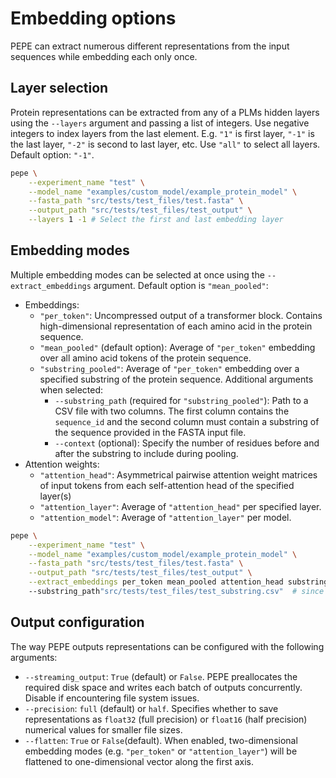 # Embedding options
PEPE can extract numerous different representations from the input sequences while embedding each only once. 
## Layer selection
Protein representations can be extracted from any of a PLMs hidden layers using the ```--layers``` argument and passing a list of integers. Use negative integers to index layers from the last element. E.g. ```"1"``` is first layer, ```"-1"``` is the last layer, ```"-2"``` is second to last layer, etc. Use ```"all"``` to select all layers. Default option: ```"-1"```.
```sh
pepe \
    --experiment_name "test" \
    --model_name "examples/custom_model/example_protein_model" \
    --fasta_path "src/tests/test_files/test.fasta" \
    --output_path "src/tests/test_files/test_output" \
    --layers 1 -1 # Select the first and last embedding layer
```

## Embedding modes
Multiple embedding modes can be selected at once using the ```--extract_embeddings``` argument. Default option is ```"mean_pooled"```:
- Embeddings:
    - ```"per_token"```: Uncompressed output of a transformer block. Contains high-dimensional representation of each amino acid in the protein sequence.
    - ```"mean_pooled"``` (default option): Average of ```"per_token"``` embedding over all amino acid tokens of the protein sequence.
    - ```"substring_pooled"```: Average of ```"per_token"``` embedding over a specified substring of the protein sequence. Additional arguments when selected:
        - ```--substring_path``` (required for ```"substring_pooled"```): Path to a CSV file with two columns. The first column contains the ```sequence_id``` and the second column must contain a substring of the sequence provided in the FASTA input file.
        - ```--context``` (optional): Specify the number of residues before and after the substring to include during pooling. 
- Attention weights:
    - ```"attention_head"```: Asymmetrical pairwise attention weight matrices of input tokens from each self-attention head of the specified layer(s)
    - ```"attention_layer"```: Average of ```"attention_head"``` per specified layer.
    - ```"attention_model"```: Average of ```"attention_layer"``` per model.


```sh
pepe \
    --experiment_name "test" \
    --model_name "examples/custom_model/example_protein_model" \
    --fasta_path "src/tests/test_files/test.fasta" \
    --output_path "src/tests/test_files/test_output" \
    --extract_embeddings per_token mean_pooled attention_head substring_pooled \ # choose embedding modes that should be saved to disk
    --substring_path"src/tests/test_files/test_substring.csv"  # since "substring_pooled" option was passed to --extract_embeddings
```
## Output configuration
The way PEPE outputs representations can be configured with the following arguments:
- ```--streaming_output```: ```True``` (default) or ```False```.  PEPE preallocates the required disk space and writes each batch of outputs concurrently. Disable if encountering file system issues.
- ```--precision```: ```full``` (default) or ```half```. Specifies whether to save representations as ```float32``` (full precision) or ```float16``` (half precision) numerical values for smaller file sizes.
- ```--flatten```: ```True``` or ```False```(default). When enabled, two-dimensional embedding modes (e.g. ```"per_token"``` or ```"attention_layer"```) will be flattened to one-dimensional vector along the first axis.